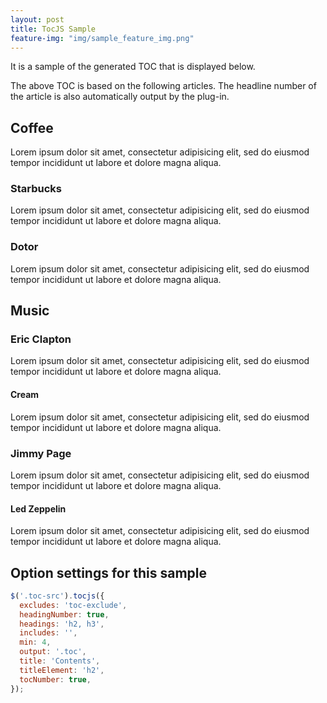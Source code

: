 ```yaml
---
layout: post
title: TocJS Sample
feature-img: "img/sample_feature_img.png"
---
```


It is a sample of the generated TOC that is displayed below.

<nav class="toc"></nav>

The above TOC is based on the following articles. The headline number of the article is also automatically output by the plug-in.

<div class="toc-src">
  <h2>Coffee</h2>

  <p>Lorem ipsum dolor sit amet, consectetur adipisicing elit, sed do eiusmod tempor incididunt ut labore et dolore magna aliqua.</p>

  <h3>Starbucks</h3>

  <p>Lorem ipsum dolor sit amet, consectetur adipisicing elit, sed do eiusmod tempor incididunt ut labore et dolore magna aliqua.</p>

  <h3>Dotor</h3>

  <p>Lorem ipsum dolor sit amet, consectetur adipisicing elit, sed do eiusmod tempor incididunt ut labore et dolore magna aliqua.</p>

  <h2>Music</h2>

  <h3>Eric Clapton</h3>

  <p>Lorem ipsum dolor sit amet, consectetur adipisicing elit, sed do eiusmod tempor incididunt ut labore et dolore magna aliqua.</p>

  <h4>Cream</h4>

  <p>Lorem ipsum dolor sit amet, consectetur adipisicing elit, sed do eiusmod tempor incididunt ut labore et dolore magna aliqua.</p>

  <h3>Jimmy Page</h3>

  <p>Lorem ipsum dolor sit amet, consectetur adipisicing elit, sed do eiusmod tempor incididunt ut labore et dolore magna aliqua.</p>

  <h4>Led Zeppelin</h4>

  <p>Lorem ipsum dolor sit amet, consectetur adipisicing elit, sed do eiusmod tempor incididunt ut labore et dolore magna aliqua.</p>

  <h2>Option settings for this sample</h2>

</div>

```js
$('.toc-src').tocjs({
  excludes: 'toc-exclude',
  headingNumber: true,
  headings: 'h2, h3',
  includes: '',
  min: 4,
  output: '.toc',
  title: 'Contents',
  titleElement: 'h2',
  tocNumber: true,
});
```



<script>
$(function(){
  $('.toc-src').tocjs({
    excludes: 'toc-exclude',
    headingNumber: true,
    headings: 'h2, h3',
    includes: '',
    min: 4,
    output: '.toc',
    title: 'Contents',
    titleElement: 'h2',
    tocNumber: true,
  });
});
</script>
